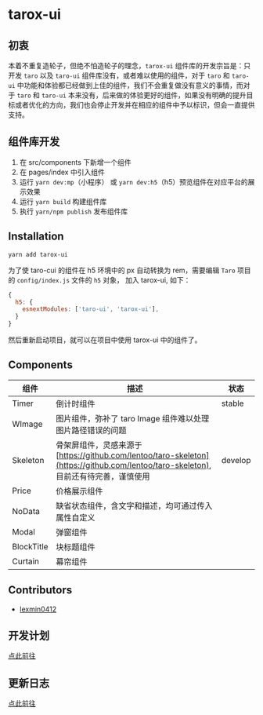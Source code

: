 # tarox-ui

## 初衷

本着不重复造轮子，但绝不怕造轮子的理念，`tarox-ui` 组件库的开发宗旨是：只开发 `taro` 以及 `taro-ui` 组件库没有，或者难以使用的组件，对于 `taro` 和 `taro-ui` 中功能和体验都已经做到上佳的组件，我们不会重复做没有意义的事情，而对于 `taro` 和 `taro-ui` 本来没有，后来做的体验更好的组件，如果没有明确的提升目标或者优化的方向，我们也会停止开发并在相应的组件中予以标识，但会一直提供支持。

## 组件库开发

1. 在 src/components 下新增一个组件
2. 在 pages/index 中引入组件
3. 运行 `yarn dev:mp`（小程序） 或 `yarn dev:h5`（h5）预览组件在对应平台的展示效果
4. 运行 `yarn build` 构建组件库
5. 执行 `yarn/npm publish` 发布组件库

## Installation

```shell
yarn add tarox-ui
```

为了使 taro-cui 的组件在 h5 环境中的 px 自动转换为 rem，需要编辑 `Taro` 项目的 `config/index.js` 文件的 `h5` 对象， 加入 tarox-ui, 如下：

```js
{
  h5: {
    esnextModules: ['taro-ui', 'tarox-ui'],
  }
}
```

然后重新启动项目，就可以在项目中使用 tarox-ui 中的组件了。

## Components

| 组件       | 描述                                                                                                                               | 状态    |
| ---------- | ---------------------------------------------------------------------------------------------------------------------------------- | ------- |
| Timer      | 倒计时组件                                                                                                                         | stable  |
| WImage     | 图片组件，弥补了 taro Image 组件难以处理图片路径错误的问题                                                                         |
| Skeleton   | 骨架屏组件，灵感来源于[https://github.com/lentoo/taro-skeleton](https://github.com/lentoo/taro-skeleton), 目前还有待完善，谨慎使用 | develop |
| Price      | 价格展示组件                                                                                                                       |
| NoData     | 缺省状态组件，含文字和描述，均可通过传入属性自定义                                                                                 |
| Modal      | 弹窗组件                                                                                                                           |
| BlockTitle | 块标题组件                                                                                                                         |
| Curtain    | 幕帘组件                                                                                                                           |

## Contributors

- [lexmin0412](https://github.com/lexmin0412)

## 开发计划

[点此前往](./TODO.md)

## 更新日志

[点此前往](./CHANGELOG.md)
